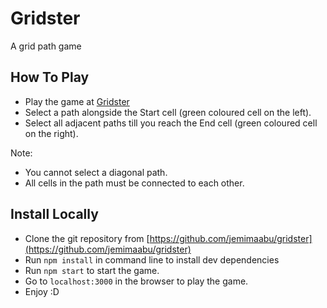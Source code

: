 # Gridster
A grid path game

## How To Play
- Play the game at [Gridster](https://gridster-demo.herokuapp.com)
- Select a path alongside the Start cell (green coloured cell on the left).
- Select all adjacent paths till you reach the End cell (green coloured cell on the right).

Note: 
- You cannot select a diagonal path.
- All cells in the path must be connected to each other.

## Install Locally
- Clone the git repository from [https://github.com/jemimaabu/gridster](https://github.com/jemimaabu/gridster)
- Run `npm install` in command line to install dev dependencies
- Run `npm start` to start the game.
- Go to `localhost:3000` in the browser to play the game.
- Enjoy :D
